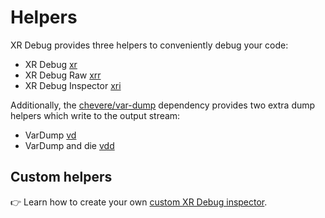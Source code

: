 # Helpers

XR Debug provides three helpers to conveniently debug your code:

* XR Debug [xr](xr.md)
* XR Debug Raw [xrr](xrr.md)
* XR Debug Inspector [xri](xri.md)

Additionally, the [chevere/var-dump](https://github.com/chevere/var-dump) dependency provides two extra dump helpers which write to the output stream:

* VarDump [vd](vd.md)
* VarDump and die [vdd](vdd.md)

## Custom helpers

👉 Learn how to create your own [custom XR Debug inspector](../developer/custom-inspectors.md).
